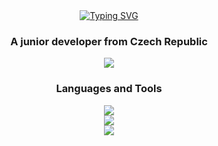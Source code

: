 <div align="center">
    <a href="https://git.io/typing-svg">
        <img src="https://readme-typing-svg.demolab.com?font=Cascadia+Code&size=24&pause=1000&color=477DFF&center=true&vCenter=true&width=435&lines=Tom%C3%A1%C5%A1+Plotica" alt="Typing SVG" />
    </a>
    <h3>A junior developer from Czech Republic</h3>
    <a href="https://www.linkedin.com/in/tomáš-plotica-0b0683303/" target="_blank">
        <img src="https://img.shields.io/badge/LinkedIn-0077B5?style=for-the-badge&logo=linkedin&logoColor=white">
    </a>
</div>

<div align="center">
    <h3>
        <a>Languages and Tools</a>
    </h3>
    <a href = https://skillicons.dev target="_blank">
        <img src="https://skillicons.dev/icons?i=py,cs,c,cpp"><br/>
        <img src="https://skillicons.dev/icons?i=html,css,js"><br/>
        <img src="https://skillicons.dev/icons?i=github,linux,unity">
    </a>
</div>
